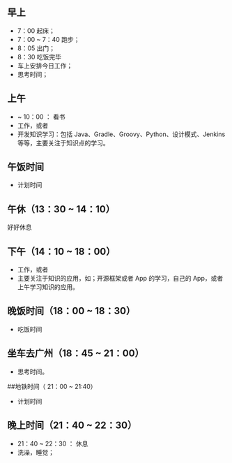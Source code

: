 ## 早上

- 7：00 起床；
- 7：00 ~ 7：40 跑步；
- 8：05 出门；
- 8：30 吃饭完毕
- 车上安排今日工作；
- 思考时间；

## 上午

- ~ 10：00 ： 看书
- 工作，或者
- 开发知识学习：包括 Java、Gradle、Groovy、Python、设计模式、Jenkins 等等，主要关注于知识点的学习。


## 午饭时间

- 计划时间

## 午休（13：30 ~ 14：10）

好好休息

## 下午（14：10 ~ 18：00）

- 工作，或者
- 主要关注于知识的应用，如；开源框架或者 App 的学习，自己的 App，或者上午学习知识的应用。

## 晚饭时间（18：00 ~ 18：30）

- 吃饭时间

## 坐车去广州（18：45 ~ 21：00）

- 思考时间。

##地铁时间（ 21：00 ~ 21:40）

- 计划时间

## 晚上时间（21：40 ~ 22：30）

- 21：40 ~ 22：30 ： 休息
- 洗澡，睡觉；
